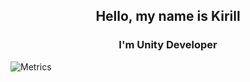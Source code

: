 <h2 align="center">
 Hello, my name is Kirill
</h2>

<h3 align="center">
 I'm Unity Developer
</h3> 

![Metrics](https://metrics.lecoq.io/ShutovKS?template=classic&calendar=1&traffic=1&base=header%2C%20activity%2C%20community%2C%20repositories%2C%20metadata&base.indepth=false&base.hireable=false&base.skip=false&calendar=false&calendar.limit=1&traffic=false&config.timezone=Europe%2FMoscow)
